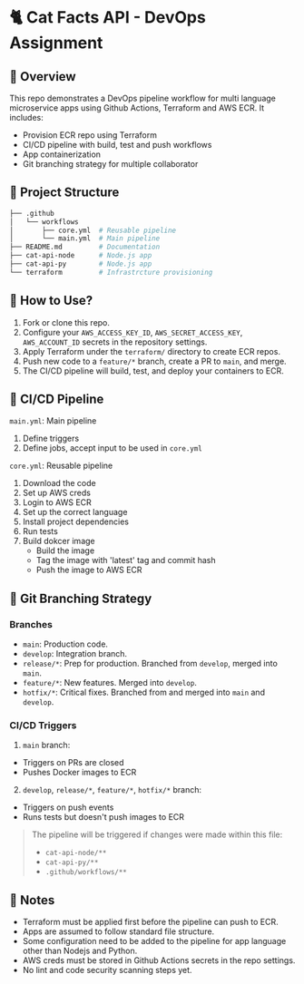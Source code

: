 # 🐈 Cat Facts API - DevOps Assignment

## 📌 Overview

This repo demonstrates a DevOps pipeline workflow for multi language microservice apps using Github Actions, Terraform and AWS ECR. It includes:

- Provision ECR repo using Terraform
- CI/CD pipeline with build, test and push workflows
- App containerization
- Git branching strategy for multiple collaborator

## 📂 Project Structure

```bash
├── .github
│   └── workflows
│       ├── core.yml  # Reusable pipeline
│       └── main.yml  # Main pipeline
├── README.md         # Documentation
├── cat-api-node      # Node.js app
├── cat-api-py        # Node.js app
└── terraform         # Infrastrcture provisioning
```

## 📕 How to Use?

1. Fork or clone this repo.
2. Configure your `AWS_ACCESS_KEY_ID`, `AWS_SECRET_ACCESS_KEY`, `AWS_ACCOUNT_ID` secrets in the repository settings.
3. Apply Terraform under the `terraform/` directory to create ECR repos.
4. Push new code to a `feature/*` branch, create a PR to `main`, and merge.
5. The CI/CD pipeline will build, test, and deploy your containers to ECR.

## 🔄 CI/CD Pipeline

`main.yml`: Main pipeline

1. Define triggers
2. Define jobs, accept input to be used in `core.yml`

`core.yml`: Reusable pipeline

1. Download the code
2. Set up AWS creds
3. Login to AWS ECR
4. Set up the correct language
5. Install project dependencies
6. Run tests
7. Build dokcer image
    * Build the image
    * Tag the image with 'latest' tag and commit hash
    * Push the image to AWS ECR

## 🔀 Git Branching Strategy

### Branches

- `main`: Production code.
- `develop`: Integration branch.
- `release/*`: Prep for production. Branched from `develop`, merged into `main`.
- `feature/*`: New features. Merged into `develop`.
- `hotfix/*`: Critical fixes. Branched from and merged into `main` and `develop`.

### CI/CD Triggers

1. `main` branch:

- Triggers on PRs are closed
- Pushes Docker images to ECR

2. `develop`, `release/*`, `feature/*`, `hotfix/*` branch:

- Triggers on push events
- Runs tests but doesn't push images to ECR

> The pipeline will be triggered if changes were made within this file:
> - `cat-api-node/**`
> - `cat-api-py/**`
> - `.github/workflows/**`

## 📝 Notes

- Terraform must be applied first before the pipeline can push to ECR.
- Apps are assumed to follow standard file structure.
- Some configuration need to be added to the pipeline for app language other than Nodejs and Python.
- AWS creds must be stored in Github Actions secrets in the repo settings.
- No lint and code security scanning steps yet.
